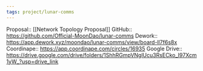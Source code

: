 ```yaml
---
tags: project/lunar-comms
---
```

Proposal:: [[Network Topology Proposal]]
GitHub:: https://github.com/Official-MoonDao/lunar-comms
Dework:: https://app.dework.xyz/moondao/lunar-comms/view/board-ll7f6s8x 
Coordinape:: https://app.coordinape.com/circles/16935 
Google Drive:: https://drive.google.com/drive/folders/1ShhRGmpVNglUcu3RsECko_I97Xcm1yW_?usp=drive_link

